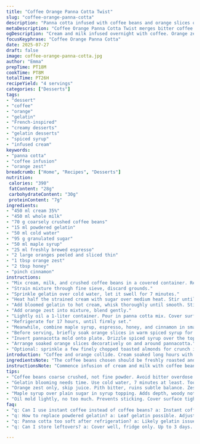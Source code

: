 ```yaml
---
title: "Coffee Orange Panna Cotta Twist"
slug: "coffee-orange-panna-cotta"
description: "Panna cotta infused with coffee beans and orange slices offering a balance of bitter and citrusy notes. Cream and milk soak coffee grounds overnight, then strained. Gelatin blooms in water, dissolves in sweetened warm cream mixture. Orange zest added for extra brightness. Maple syrup and fresh espresso mix for topping. Set for 17 hours in a lightly oiled mold covered with cling film. Serve with orange rounds soaked lightly in spiced honey for a contrasting texture and mild warmth."
metaDescription: "Coffee Orange Panna Cotta Twist merges bitter coffee infusion and bright orange zest in a creamy, gelatin-set dessert topped with spiced syrup and soaked orange slices."
ogDescription: "Cream and milk infused overnight with coffee. Orange zest mixes in. Gelatin sets. Spiced syrup and soaked orange slices finish the dish. Bold, bittersweet, fresh."
focusKeyphrase: "Coffee Orange Panna Cotta"
date: 2025-07-27
draft: false
image: coffee-orange-panna-cotta.jpg
author: "Emma"
prepTime: PT18M
cookTime: PT8M
totalTime: PT26H
recipeYield: "4 servings"
categories: ["Desserts"]
tags:
- "dessert"
- "coffee"
- "orange"
- "gelatin"
- "French-inspired"
- "creamy desserts"
- "gelatin desserts"
- "spiced syrup"
- "infused cream"
keywords:
- "panna cotta"
- "coffee infusion"
- "orange zest"
breadcrumb: ["Home", "Recipes", "Desserts"]
nutrition: 
 calories: "390"
 fatContent: "28g"
 carbohydrateContent: "30g"
 proteinContent: "7g"
ingredients:
- "450 ml cream 35%"
- "450 ml whole milk"
- "70 g coarsely crushed coffee beans"
- "15 ml powdered gelatin"
- "50 ml cold water"
- "95 g granulated sugar"
- "50 ml maple syrup"
- "25 ml freshly brewed espresso"
- "2 large oranges peeled and sliced thin"
- "1 tbsp orange zest"
- "2 tbsp honey"
- "pinch cinnamon"
instructions:
- "Mix cream, milk, and crushed coffee beans in a covered container. Refrigerate 14 hours to infuse aroma."
- "Strain mixture through fine sieve, discard grounds."
- "Sprinkle gelatin over cold water, let it swell for 7 minutes."
- "Heat half the strained cream with sugar over medium heat. Stir until dissolved and almost boiling. Remove from heat."
- "Add bloomed gelatin to hot cream, whisk thoroughly until smooth. Stir in remaining cream."
- "Add orange zest into mixture, blend gently."
- "Lightly oil a 1-liter container. Pour in panna cotta mix. Cover surface tightly with cling wrap."
- "Refrigerate for 17 hours, until firmly set."
- "Meanwhile, combine maple syrup, espresso, honey, and cinnamon in small bowl. Stir well."
- "Before serving, briefly soak orange slices in warm spiced syrup for 5 minutes."
- "Invert pannacotta mold onto plate. Drizzle spiced syrup over the top."
- "Arrange soaked orange slices decoratively on and around pannacotta."
- "Optional: sprinkle a few finely chopped toasted almonds for crunch if desired."
introduction: "Coffee and orange collide. Cream soaked long hours with coffee grounds. Then sweetened, warmed. Gelatin softened and added for structure. Citrus tang brightens the rich flavor. Spoonable, creamy, firm. Spiced honey maple syrup mixes with fresh espresso for a saucy punch. Orange segments soak in syrup for a vibrant, juicy contrast. No eggs or gluten. Dairy-heavy, rich mouthfeel. Slight bitterness balanced by maple and citrus. Texture thickened but delicate. Chill so the flavors settle. Dark, bitter, sweet. Slightly zesty, creamy mouthfuls. Drizzle liberally just before serving. Fresh, zingy slices sit on top, bites juiced with warming cinnamon. Layers of taste and texture on one plate. Good for late or after coffee. Panna cotta but less usual. Twisted."
ingredientsNote: "The coffee beans chosen should be freshly roasted and ground coarse to avoid overpowering bitterness. Soaking for 14 hours extracts a robust infusion without harshness. Adjust sugar amount to personal preference, balancing the natural acidity from orange slices. Powdered gelatin works best for easy blooming; some prefer leaf gelatin but adjust quantities accordingly. Orange zest adds complexity not achieved by juice alone. Maple syrup provides depth over plain sugar sweeteners and pairs better with espresso’s flavor. Honey with cinnamon gives the topping a gentle warmth, echoing autumn spices. Peeling oranges to reveal sections prevents pith bitterness. Light oiling the mold ensures uprooting panna cotta intact. Texture is deeply creamy, making the citrus and coffee notes pop."
instructionsNote: "Commence infusion of cream and milk with coffee beans, letting it steep well beyond normal time to maximize aroma extraction. Strain meticulously; any beans left can alter texture. Bloom gelatin fully before dissolving into hot sweetened cream—avoid boiling gelatin to preserve setting properties. Stir zest directly into cooled mixture for even distribution. Pour into oiled mold; cling wrap flush against cream reduces skin formation. Refrigerate at least 17 hours for best set; shorter times yield looser panna cotta. Prior to serving, soften orange slices in spiced syrup to imbue flavor while tenderizing texture. Drizzle syrup over inverted panna cotta, layering flavors in serving. Optional scatter of toasted almonds adds crunch; skip if nut allergies present. Keep all refrigerated until moments before serving; panna cotta can soften quickly if warm."
tips:
- "Coffee beans coarse crushed, not fine powder. Avoid bitter overdose. Soak 14 hours cold in milk and cream. Extract aroma slow. No heat yet. Strain well. Beans still inside? Grit and texture ruined. Clear infusion crucial."
- "Gelatin blooming needs time. Use cold water, 7 minutes at least. Too soon, mix lumps. Too late, gelatin weakens. Fold into warm, not boiling cream-sugar mix. Heat kills gelatin power. Stir well, dissolve fully. Smoothness matters. No clumps."
- "Orange zest only, skip juice. Pith bitter, ruins subtle balance. Zest is oils, brightness. Fold into cooled cream mix after gelatin melts. Prevents bitterness. Fresh zest recommended. Dried less punch. Restrain on quantity. Overpowering risks."
- "Maple syrup over plain sugar in syrup topping. Adds depth, woody notes. Fresh brewed espresso sharpens bittersweet edge. Honey plus cinnamon heats subtly, autumn spice, no burn. Warm syrup soak tenderizes orange slices, quick soak 5 minutes. Don't drown slices."
- "Oil mold lightly, no too much. Prevents sticking. Cover surface tight with cling wrap, reduces film skin on panna cotta. Press cling flush. Set at least 17 hours. Shorter time = loose texture, longer = firmer bite. Invert carefully. Crack? Chill longer, colder fridge."
faq:
- "q: Can I use instant coffee instead of coffee beans? a: Instant coffee powder won't infuse same way. Powder dissolves, not soak. Beans crushed slow release aroma. Instant risks bitter strong flavor, less smooth. Infusion method fails. Alternative: fresh coarse grind only mandatory."
- "q: How to replace powdered gelatin? a: Leaf gelatin possible. Adjust weight—about 2.5x leaf to powdered. Bloom leaves in cold water too. Dissolve same hot cream step. Avoid boil or gelatin breaks down. Agar can't replicate creamy texture, sets too firm, different mouthfeel."
- "q: Panna cotta too soft after refrigeration? a: Likely gelatin issue. Bloom gelatin fully. Heat over boiling damages gelling. Set time too short. 17+ hours minimum needed. Also check fridge temp—too warm, panna cotta loosens. Repeat with more gelatin if needed, but caution not too stiff."
- "q: Can I store leftovers? a: Cover well, fridge only. Up to 3 days. Freeze not advised, ruins texture. Keep syrup and soaked oranges separate. Add fresh before serving. Avoid mixing early—softens panna cotta prematurely. Keep cold always. Warm Panna cotta melts fast."

---
```

